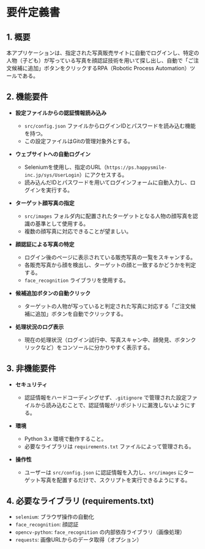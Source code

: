 # 要件定義書

## 1. 概要

本アプリケーションは、指定された写真販売サイトに自動でログインし、特定の人物（子ども）が写っている写真を顔認証技術を用いて探し出し、自動で「ご注文候補に追加」ボタンをクリックするRPA（Robotic Process Automation）ツールである。

## 2. 機能要件

- **設定ファイルからの認証情報読み込み**
  - `src/config.json` ファイルからログインIDとパスワードを読み込む機能を持つ。
  - この設定ファイルはGitの管理対象外とする。

- **ウェブサイトへの自動ログイン**
  - Seleniumを使用し、指定のURL（`https://ps.happysmile-inc.jp/sys/UserLogin`）にアクセスする。
  - 読み込んだIDとパスワードを用いてログインフォームに自動入力し、ログインを実行する。

- **ターゲット顔写真の指定**
  - `src/images` フォルダ内に配置されたターゲットとなる人物の顔写真を認識の基準として使用する。
  - 複数の顔写真に対応できることが望ましい。

- **顔認証による写真の特定**
  - ログイン後のページに表示されている販売写真の一覧をスキャンする。
  - 各販売写真から顔を検出し、ターゲットの顔と一致するかどうかを判定する。
  - `face_recognition` ライブラリを使用する。

- **候補追加ボタンの自動クリック**
  - ターゲットの人物が写っていると判定された写真に対応する「ご注文候補に追加」ボタンを自動でクリックする。

- **処理状況のログ表示**
  - 現在の処理状況（ログイン試行中、写真スキャン中、顔発見、ボタンクリックなど）をコンソールに分かりやすく表示する。

## 3. 非機能要件

- **セキュリティ**
  - 認証情報をハードコーディングせず、`.gitignore` で管理された設定ファイルから読み込むことで、認証情報がリポジトリに漏洩しないようにする。

- **環境**
  - Python 3.x 環境で動作すること。
  - 必要なライブラリは `requirements.txt` ファイルによって管理される。

- **操作性**
  - ユーザーは `src/config.json` に認証情報を入力し、`src/images` にターゲット写真を配置するだけで、スクリプトを実行できるようにする。

## 4. 必要なライブラリ (requirements.txt)

- `selenium`: ブラウザ操作の自動化
- `face_recognition`: 顔認証
- `opencv-python`: `face_recognition` の内部依存ライブラリ（画像処理）
- `requests`: 画像URLからのデータ取得（オプション）

